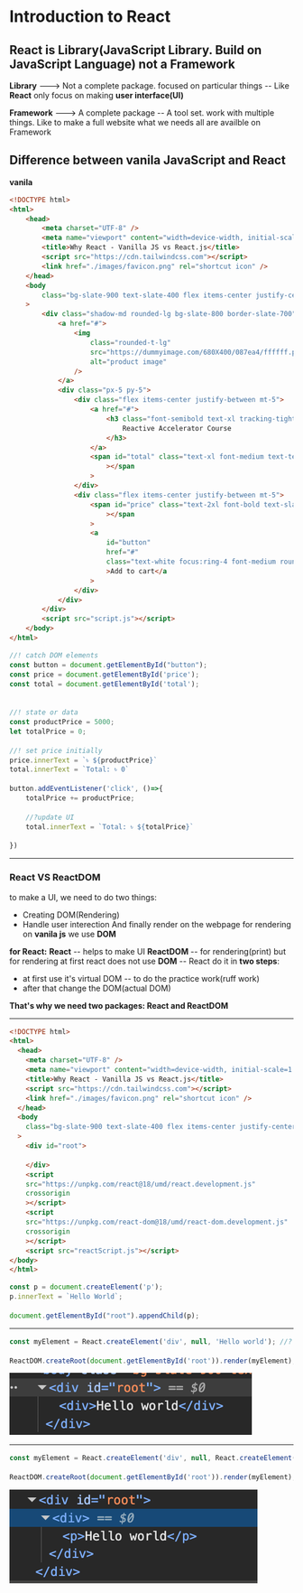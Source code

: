 # Introduction to React

## React is Library(JavaScript Library. Build on JavaScript Language) not a Framework
**Library** ---> Not a complete package. focused on particular things -- Like **React** only focus on making **user interface(UI)**

**Framework** ---> A complete package -- A tool set. work with multiple things. Like to make a full website what we needs all are availble on Framework

## Difference between vanila JavaScript and React
**vanila**
```html
<!DOCTYPE html>
<html>
    <head>
        <meta charset="UTF-8" />
        <meta name="viewport" content="width=device-width, initial-scale=1.0" />
        <title>Why React - Vanilla JS vs React.js</title>
        <script src="https://cdn.tailwindcss.com"></script>
        <link href="./images/favicon.png" rel="shortcut icon" />
    </head>
    <body
        class="bg-slate-900 text-slate-400 flex items-center justify-center h-screen px-10"
    >
        <div class="shadow-md rounded-lg bg-slate-800 border-slate-700">
            <a href="#">
                <img
                    class="rounded-t-lg"
                    src="https://dummyimage.com/680X400/087ea4/ffffff.png&text=Product"
                    alt="product image"
                />
            </a>
            <div class="px-5 py-5">
                <div class="flex items-center justify-between mt-5">
                    <a href="#">
                        <h3 class="font-semibold text-xl tracking-tight">
                            Reactive Accelerator Course
                        </h3>
                    </a>
                    <span id="total" class="text-xl font-medium text-teal-500"
                        ></span
                    >
                </div>
                <div class="flex items-center justify-between mt-5">
                    <span id="price" class="text-2xl font-bold text-slate-300"
                        ></span
                    >
                    <a
                        id="button"
                        href="#"
                        class="text-white focus:ring-4 font-medium rounded-lg text-sm px-5 py-2.5 text-center bg-[#087ea4] hover:bg-[#087ea4]/[.8] focus:ring-[#087ea4]/[.5]"
                        >Add to cart</a
                    >
                </div>
            </div>
        </div>
        <script src="script.js"></script>
    </body>
</html>
```
```js
//! catch DOM elements 
const button = document.getElementById("button");
const price = document.getElementById('price');
const total = document.getElementById('total');


//! state or data 
const productPrice = 5000;
let totalPrice = 0;

//! set price initially
price.innerText = `৳ ${productPrice}`
total.innerText = `Total: ৳ 0`

button.addEventListener('click', ()=>{
    totalPrice += productPrice;

    //?update UI
    total.innerText = `Total: ৳ ${totalPrice}`
    
})
```

------------------------------------------------------------------------------------------------------------------------------------

### React VS ReactDOM
to make a UI, we need to do two things:
- Creating DOM(Rendering)
- Handle user interection
And finally render on the webpage
for rendering on **vanila js** we use **DOM**

**for React:**
**React** -- helps to make UI
**ReactDOM** -- for rendering(print)
but for rendering at first react does not use **DOM** -- React do it in **two steps**:
- at first use it's virtual DOM -- to do the practice work(ruff work)
- after that change the DOM(actual DOM)

**That's why we need two packages: React and ReactDOM**

------------------------------------------------------------------------------------------------------------------------------------

```html
<!DOCTYPE html>
<html>
  <head>
    <meta charset="UTF-8" />
    <meta name="viewport" content="width=device-width, initial-scale=1.0" />
    <title>Why React - Vanilla JS vs React.js</title>
    <script src="https://cdn.tailwindcss.com"></script>
    <link href="./images/favicon.png" rel="shortcut icon" />
  </head>
  <body
    class="bg-slate-900 text-slate-400 flex items-center justify-center h-screen px-10"
  >
    <div id="root">

    </div>
    <script
    src="https://unpkg.com/react@18/umd/react.development.js"
    crossorigin
    ></script>
    <script
    src="https://unpkg.com/react-dom@18/umd/react-dom.development.js"
    crossorigin
    ></script>
    <script src="reactScript.js"></script>
</body>
</html>
```
```js
const p = document.createElement('p');
p.innerText = `Hello World`;

document.getElementById("root").appendChild(p);
```

-----------------------------------------------------------------------------------------------------------------------------------

```js
const myElement = React.createElement('div', null, 'Hello world'); //? (element, data, content)

ReactDOM.createRoot(document.getElementById('root')).render(myElement);
```
![React](assets/image.png)


-----------------------------------------------------------------------------------------------------------------------------------

```js
const myElement = React.createElement('div', null, React.createElement('p', null, 'Hello world')); //? (element, data, content)

ReactDOM.createRoot(document.getElementById('root')).render(myElement);
```
![React](assets/image%20copy.png)

